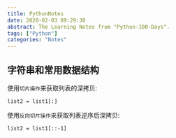 ```yaml
---
title: PythonNotes
date: 2020-02-03 09:29:30
abstract: The Learning Notes from "Python-100-Days".
tags: ["Python"]
categories: "Notes"
---
```


## 字符串和常用数据结构

使用`切片操作`来获取列表的深拷贝:
```
list2 = list1[:]
```

使用`反向切片操作`来获取列表逆序后深拷贝:
```
list2 = list1[::-1]
```
